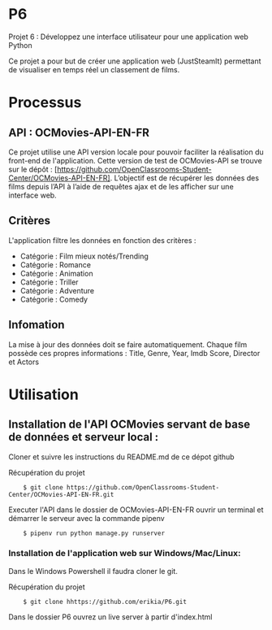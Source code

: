 # P6
Projet 6 : Développez une interface utilisateur pour une application web Python

Ce projet a pour but de créer une application web (JustSteamIt) permettant de visualiser en temps réel un classement de films. 

# Processus
## API : OCMovies-API-EN-FR
Ce projet utilise une API version locale pour pouvoir faciliter la réalisation du front-end de l'application. 
Cette version de test de OCMovies-API se trouve sur le dépôt : [https://github.com/OpenClassrooms-Student-Center/OCMovies-API-EN-FR]. L’objectif est de récupérer les données des films depuis l’API à l’aide de requêtes ajax et de les afficher sur une interface web. 

## Critères 
L'application filtre les données en fonction des critères :
- Catégorie : Film mieux notés/Trending
- Catégorie : Romance
- Catégorie : Animation
- Catégorie : Triller
- Catégorie : Adventure
- Catégorie : Comedy

## Infomation
La mise à jour des données doit se faire automatiquement. 
Chaque film possède ces propres informations : Title, Genre, Year, Imdb Score, Director et Actors



# Utilisation
## Installation de l'API OCMovies servant de base de données et serveur local :
Cloner et suivre les instructions du README.md de ce dépot github

Récupération du projet
        
        $ git clone https://github.com/OpenClassrooms-Student-Center/OCMovies-API-EN-FR.git

Executer l'API dans le dossier de OCMovies-API-EN-FR ouvrir un terminal et démarrer le serveur avec la commande pipenv

        $ pipenv run python manage.py runserver


### Installation de l'application web sur Windows/Mac/Linux:
Dans le Windows Powershell il faudra cloner le git.

Récupération du projet
        
        $ git clone hhttps://github.com/erikia/P6.git

Dans le dossier P6 ouvrez un live server à partir d'index.html
